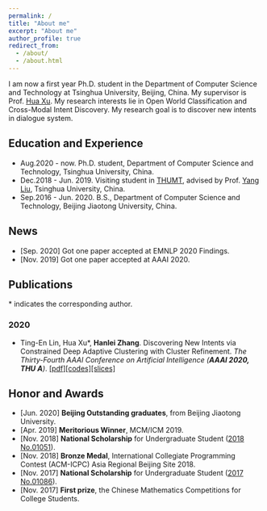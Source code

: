 ```yaml
---
permalink: /
title: "About me"
excerpt: "About me"
author_profile: true
redirect_from: 
  - /about/
  - /about.html
---
```


I am now a first year Ph.D. student in the Department of Computer Science and Technology at Tsinghua University, Beijing, China. My supervisor is Prof. [Hua Xu](http://www.csai.tsinghua.edu.cn/iar/members/xuhua.htm). My research interests lie in Open World Classification and Cross-Modal Intent Discovery. My research goal is to discover new intents in dialogue system.

## Education and Experience
* Aug.2020 - now. Ph.D. student, Department of Computer Science and Technology, Tsinghua University, China.
* Dec.2018 - Jun. 2019. Visiting student in [THUMT](https://github.com/THUNLP-MT), advised by Prof. [Yang Liu](http://nlp.csai.tsinghua.edu.cn/~ly/), Tsinghua University, China.
* Sep.2016 - Jun. 2020. B.S., Department of Computer Science and Technology, Beijing Jiaotong University, China.

## News
* [Sep. 2020] Got one paper accepted at EMNLP 2020 Findings.
* [Nov. 2019] Got one paper accepted at AAAI 2020.


## Publications
\* indicates the corresponding author.

### 2020

* Ting-En Lin, Hua Xu*, <strong>Hanlei Zhang</strong>. Discovering New Intents via Constrained Deep Adaptive Clustering with Cluster Refinement. <i>The Thirty-Fourth AAAI Conference on Artificial Intelligence (<strong>AAAI 2020, THU A</strong>)</i>. [[pdf]](/files/AAAI20-CDAC+/CDAC+.pdf)[[codes]](https://github.com/thuiar/CDAC-plus)[[slices]](/files/AAAI20-CDAC+/slices.pdf)

## Honor and Awards
* [Jun. 2020] <strong>Beijing Outstanding graduates</strong>, from Beijing Jiaotong University.
* [Apr. 2019] <strong>Meritorious Winner</strong>, MCM/ICM 2019.
* [Nov. 2018] <strong>National Scholarship</strong> for Undergraduate Student ([2018 No.01051](http://www.moe.gov.cn/srcsite/A05/s7505/201811/t20181114_354826.html)).
* [Nov. 2018] <strong>Bronze Medal</strong>, International Collegiate Programming Contest (ACM-ICPC) Asia Regional Beijing Site 2018.
* [Nov. 2017] <strong>National Scholarship</strong> for Undergraduate Student ([2017 No.01086](http://www.moe.gov.cn/srcsite/A05/s7505/201711/t20171108_318697.html)).
* [Nov. 2017] <strong>First prize</strong>, the Chinese Mathematics Competitions for College Students.
